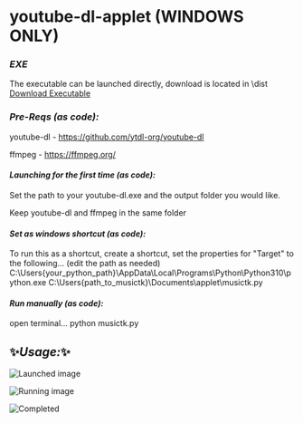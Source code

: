 # youtube-dl-applet (WINDOWS ONLY)

### _EXE_
The executable can be launched directly, download is located in \dist\
[Download Executable](https://github.com/FrankMerin/youtube-dl-applet/raw/main/dist/musicDL.exe)


### _Pre-Reqs (as code):_

youtube-dl - https://github.com/ytdl-org/youtube-dl

ffmpeg - https://ffmpeg.org/

#### _Launching for the first time (as code):_
Set the path to your youtube-dl.exe and the output folder you would like. 

Keep youtube-dl and ffmpeg in the same folder

#### _Set as windows shortcut (as code):_
To run this as a shortcut, create a shortcut, set the properties for "Target" to the following... (edit the path as needed)
C:\Users\{your_python_path}\AppData\Local\Programs\Python\Python310\python.exe C:\Users\{path_to_musictk}\Documents\applet\musictk.py

#### _Run manually (as code):_
open terminal... python musictk.py



## ✨_Usage:_✨
![Launched image](https://cdn.discordapp.com/attachments/280776371779928074/1153069407027855390/image.png)

![Running image](https://cdn.discordapp.com/attachments/280776371779928074/1153068704100253767/image.png)

![Completed](https://cdn.discordapp.com/attachments/280776371779928074/1153069065703800933/image.png)

